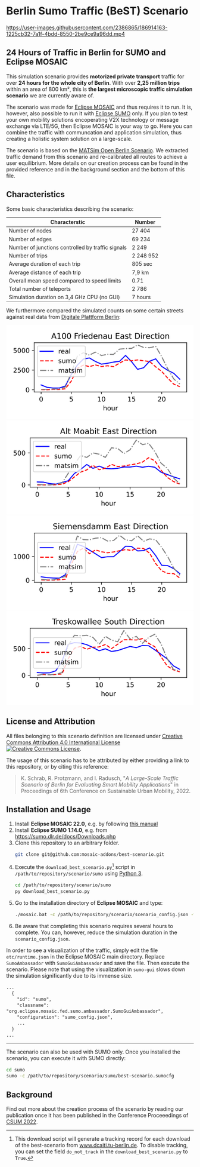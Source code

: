 # Berlin Sumo Traffic (BeST) Scenario

https://user-images.githubusercontent.com/2386865/186914163-1225cb32-7a1f-4bdd-8550-2be9ce9a96dd.mp4

## 24 Hours of Traffic in Berlin for SUMO and Eclipse MOSAIC

This simulation scenario provides **motorized private transport** traffic for over **24 hours for the whole city of Berlin**. 
With over **2,25 million trips** within an area of 800 km², this is **the largest microscopic traffic simulation scenario** we are currently aware of.

The scenario was made for [Eclipse MOSAIC](https://github.com/eclipse/mosaic) and thus requires it to run. 
It is, however, also possible to run it with [Eclipse SUMO](https://github.com/eclipse/sumo) only.
If you plan to test your own mobility solutions encoperating V2X technology or message exchange via LTE/5G, then Eclipse MOSAIC is your way to go. 
Here you can combine the traffic with communcation and application simulation, thus creating a holistic system solution on a large-scale.

The scenario is based on the [MATSim Open Berlin Scenario](https://github.com/matsim-scenarios/matsim-berlin). 
We extracted traffic demand from this scenario and re-calibrated all routes to achieve a user equilibrium.
More details on our creation process can be found in the provided reference and in the background section and the bottom of this file.

## Characteristics

Some basic characteristics describing the scenario:

|Characterstic|Number|
|-----------------|--------|
| Number of nodes | 27 404 |
| Number of edges	| 69 234 |
| Number of junctions controlled by traffic signals | 2 249 |
| Number of trips | 2 248 952 |
| Average duration of each trip | 805 sec |
| Average distance of each trip | 7,9 km |
| Overall mean speed compared to speed limits | 0.71 |
| Total number of teleports | 2 786 |
| Simulation duration on 3,4 GHz CPU (no GUI) | 7 hours |

We furthermore compared the simulated counts on some certain streets against real data from [Digitale Plattform Berlin](https://api.viz.berlin.de/daten/verkehrsdetektion):

![Vehicle counts on A100 East direction](docs/img/counts-a100-east.svg)
![Vehicle counts on A100 Altmoabit East direction](docs/img/counts-altmoabit-east.svg)
![Vehicle counts on A100 Siemensdamm East direction](docs/img/counts-siemensdamm-east.svg)
![Vehicle counts on Treskowallee South direction](docs/img/counts-treskowallee-south.svg)

## License and Attribution

All files belonging to this scenario definition are licensed under <a rel="license" href="http://creativecommons.org/licenses/by/4.0/">Creative Commons Attribution 4.0 International License</a>
<a rel="license" href="http://creativecommons.org/licenses/by/4.0/"> <img alt="Creative Commons License" style="border-width:0" src="https://i.creativecommons.org/l/by/4.0/80x15.png" /></a>.

The usage of this scenario has to be attributed by either providing a link to this repository, or by citing this reference:

> K. Schrab, R. Protzmann, and I. Radusch, "*A Large-Scale Traffic Scenario of Berlin for Evaluating Smart Mobility Applications*" in Proceedings of 6th Conference on Sustainable Urban Mobility, 2022.

## Installation and Usage

1. Install **Eclipse MOSAIC 22.0**, e.g. by following [this manual](https://www.eclipse.org/mosaic/docs/getting_started)
2. Install **Eclipse SUMO 1.14.0**, e.g. from https://sumo.dlr.de/docs/Downloads.php
3. Clone this repository to an arbitrary folder.
   ```sh
   git clone git@github.com:mosaic-addons/best-scenario.git
   ```
4. Execute the `download_best_scenario.py`[^1] script in `/path/to/repository/scenario/sumo` using [Python 3](https://www.python.org/downloads).
   ```sh
   cd /path/to/repository/scenario/sumo
   py download_best_scenario.py
   ```
5. Go to the installation directory of **Eclipse MOSAIC** and type:
   ```sh
   ./mosaic.bat -c /path/to/repository/scenario/scenario_config.json -w 120
   ```
6. Be aware that completing this scenario requires several hours to complete. You can, however, reduce the simulation duration in the `scenario_config.json`.

[^1]: This download script will generate a tracking record for each download of the best-scenario from www.dcaiti.tu-berlin.de. To disable tracking, you can set the field `do_not_track` in the `download_best_scenario.py` to `True`.

In order to see a visualization of the traffic, simply edit the file `etc/runtime.json` in the Eclipse MOSAIC main directory.
Replace `SumoAmbassador` with `SumoGuiAmbassador` and save the file. 
Then execute the scenario.
Please note that using the visualization in `sumo-gui` slows down the simulation significantly due to its immense size.

```
...
  {
    "id": "sumo",
    "classname": "org.eclipse.mosaic.fed.sumo.ambassador.SumoGuiAmbassador",
    "configuration": "sumo_config.json",
    ...
  }
...
```

---
The scenario can also be used with SUMO only. Once you installed the scenario, you can execute it with SUMO directly:

```sh
cd sumo
sumo -c /path/to/repository/scenario/sumo/best-scenario.sumocfg
```

## Background

Find out more about the creation process of the scenario by reading our publication once it has been published in the Conference Proceeedings of [CSUM 2022](https://csum.civ.uth.gr).
